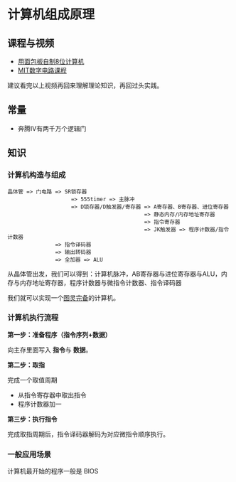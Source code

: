 # 计算机组成原理

## 课程与视频

- [用面包板自制8位计算机](https://www.youtube.com/user/eaterbc/videos)
- [MIT数字电路课程](http://163.lu/8s2QM0)

建议看完以上视频再回来理解理论知识，再回过头实践。

## 常量

- 奔腾IV有两千万个逻辑门

## 知识

### 计算机构造与组成

```
晶体管 => 门电路 => SR锁存器
                    => 555timer => 主脉冲
                    => D锁存器/D触发器/寄存器 => A寄存器、B寄存器、进位寄存器
                                           => 静态内存/内存地址寄存器
                                           => 指令寄存器
                                           => JK触发器 => 程序计数器/指令计数器
               => 指令译码器
               => 输出转码器
               => 全加器 => ALU
```               

从晶体管出发，我们可以得到：计算机脉冲，AB寄存器与进位寄存器与ALU，内存与内存地址寄存器，程序计数器与微指令计数器、指令译码器

我们就可以实现一个[图灵完备](https://www.zhihu.com/question/20115374)的计算机。

### 计算机执行流程

**第一步：准备程序（指令序列+数据）**

向主存里面写入 **指令**与 **数据**。

**第二步：取指**

完成一个取值周期

- 从指令寄存器中取出指令
- 程序计数器加一

**第三步：执行指令**

完成取指周期后，指令译码器解码为对应微指令顺序执行。

### 一般应用场景

计算机最开始的程序一般是 BIOS
